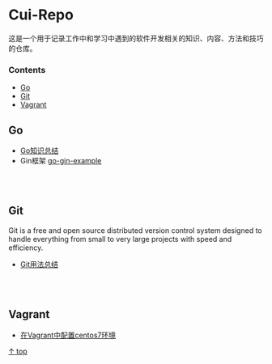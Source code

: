 # Cui-Repo

这是一个用于记录工作中和学习中遇到的软件开发相关的知识、内容、方法和技巧的仓库。




### Contents

- [Go](#go)
- [Git](#git)
- [Vagrant](#vagrant)


## Go
- [Go知识总结](https://github.com/cuizw911/Cui-Repo/tree/master/doc/go_summary)
- Gin框架 [go-gin-example](https://github.com/eddycjy/go-gin-example)

<br><br>

## Git
Git is a free and open source distributed version control system designed to handle everything from small to very large projects with speed and efficiency.

- [Git用法总结](https://github.com/cuizw911/Cui-Repo/tree/master/doc/git_summary)

<br><br>


## Vagrant

- [在Vagrant中配置centos7环境](https://github.com/cuizw911/Cui-Repo/tree/master/doc/vagrant)

[↑ top](#contents)
<br><br>

